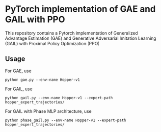 # PyTorch implementation of GAE and GAIL with PPO

This repository contains a Pytorch implementation of Generalized Advantage Estimation (GAE) and Generative Adversarial Imitation Learning (GAIL) with Proximal Policy Optimization (PPO)

## Usage

For GAE, use

```
python gae.py --env-name Hopper-v1
```

For GAIL, use

```
python gail.py --env-name Hopper-v1 --expert-path hopper_expert_trajectories/
```

For GAIL with Phase MLP architecture, use

```
python phase_gail.py --env-name Hopper-v1 --expert-path hopper_expert_trajectories/
```
